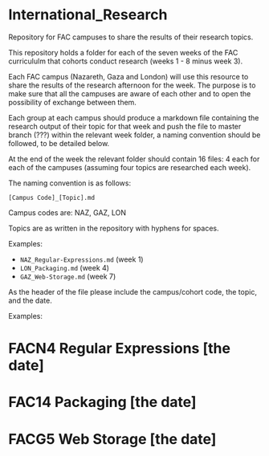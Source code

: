 # International_Research

Repository for FAC campuses to share the results of their research topics.

This repository holds a folder for each of the seven weeks of the FAC curricululm that cohorts conduct research (weeks 1 - 8 minus week 3).

Each FAC campus (Nazareth, Gaza and London) will use this resource to share the results of the research afternoon for the week. The purpose is to make sure that all the campuses are aware of each other and to open the possibility of exchange between them.

Each group at each campus should produce a markdown file containing the research output of their topic for that week and push the file to master branch (???) within the relevant week folder, a naming convention should be followed, to be detailed below.

At the end of the week the relevant folder should contain 16 files: 4 each for each of the campuses (assuming four topics are researched each week).

The naming convention is as follows:

`[Campus Code]_[Topic].md`

Campus codes are: NAZ, GAZ, LON

Topics are as written in the repository with hyphens for spaces.

Examples:

- `NAZ_Regular-Expressions.md` (week 1)
- `LON_Packaging.md` (week 4)
- `GAZ_Web-Storage.md` (week 7)

As the header of the file please include the campus/cohort code, the topic, and the date.

Examples:

# FACN4 Regular Expressions [the date]

# FAC14 Packaging [the date]

# FACG5 Web Storage [the date]
